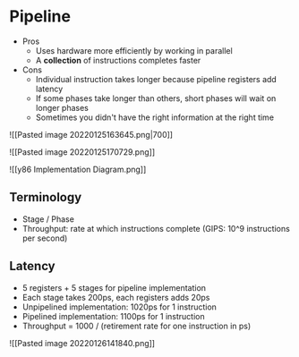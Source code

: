 # Pipeline
- Pros
	- Uses hardware more efficiently by working in parallel
	- A **collection** of instructions completes faster
- Cons
	- Individual instruction takes longer because pipeline registers add latency
	- If some phases take longer than others, short phases will wait on longer phases
	- Sometimes you didn't have the right information at the right time

![[Pasted image 20220125163645.png|700]]

![[Pasted image 20220125170729.png]]

![[y86 Implementation Diagram.png]]


## Terminology
- Stage / Phase
- Throughput: rate at which instructions complete (GIPS: 10^9 instructions per second)

## Latency
- 5 registers + 5 stages for pipeline implementation
- Each stage takes 200ps, each registers adds 20ps
- Unpipelined implementation: 1020ps for 1 instruction
- Pipelined implementation: 1100ps for 1 instruction
- Throughput = 1000 / (retirement rate for one instruction in ps)

![[Pasted image 20220126141840.png]]